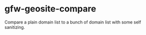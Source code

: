 # gfw-geosite-compare
Compare a plain domain list to a bunch of domain list with some self sanitizing.
